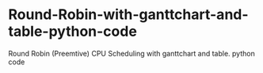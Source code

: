 # Round-Robin-with-ganttchart-and-table-python-code
Round Robin (Preemtive) CPU Scheduling with ganttchart and table. python code
